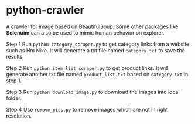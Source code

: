 # python-crawler
A crawler for image based on BeautifulSoup. Some other packages like **Selenuim** can also be used to mimic human behavior on explorer.  

Step 1
Run `python category_scraper.py` to get category links from a website such as Hm Nike. It will generate a txt file named `category.txt` to save the results.

Step 2
Run `python item_list_scraper.py` to get product links. It will generate another txt file named `product_list.txt` based on `category.txt` in step 1.

Step 3
Run `python download_image.py` to download the images into local folder. 

Step 4
Use `remove_pics.py` to remove images which are not in right resolution.
